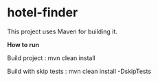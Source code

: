 # hotel-finder

This project uses Maven for building it.

**How to run**

Build project : mvn clean install

Build with skip tests : mvn clean install -DskipTests



